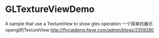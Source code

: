 # GLTextureViewDemo
A sample that use a TextureView to show gles operation
一个简单的展示opengl的TextureView
http://flycatdeng.iteye.com/admin/blogs/2359280
